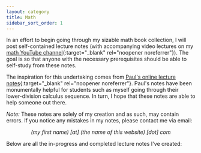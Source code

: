 ```yaml
---
layout: category
title: Math
sidebar_sort_order: 1
---
```


In an effort to begin going through my sizable math book collection, I will post 
self-contained lecture notes (with accompanying video lectures on my 
[math YouTube channel](https://www.youtube.com/channel/UCPxEP_IWPezOlK1WiQzO8tA){:target="_blank" rel="noopener noreferrer"}). 
The goal is so that anyone with the necessary prerequisites should be able to self-study from these notes. 

The inspiration for this undertaking comes from 
[Paul's online lecture notes](https://tutorial.math.lamar.edu){:target="_blank" rel="noopener noreferrer"}.
Paul's notes have been monumentally helpful for students such as myself going through
their lower-division calculus sequence. In turn, I hope that these notes are able to help
someone out there. 

*Note:* These notes are solely of my creation and as such, may contain errors. If you notice
any mistakes in my notes, please contact me via email: 

<p style="text-align: center;"><i>(my first name) [at] (the name of this website) [dot] com</i></p>

Below are all the in-progress and completed lecture notes I've created:
